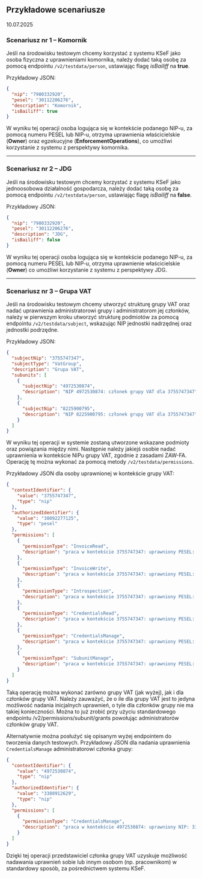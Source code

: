 ## Przykładowe scenariusze
10.07.2025

### Scenariusz nr 1 – Komornik

Jeśli na środowisku testowym chcemy korzystać z systemu KSeF jako osoba fizyczna z uprawnieniami komornika, należy dodać taką osobę za pomocą endpointu `/v2/testdata/person`, ustawiając flagę *isBailiff* na **true**.

Przykładowy JSON:
```json
{
  "nip": "7980332920",
  "pesel": "30112206276",
  "description": "Komornik",
  "isBailiff": true
}
```

W wyniku tej operacji osoba logująca się w kontekście podanego NIP-u, za pomocą numeru PESEL lub NIP-u, otrzyma uprawnienia właścicielskie (**Owner**) oraz egzekucyjne (**EnforcementOperations**), co umożliwi korzystanie z systemu z perspektywy komornika.

---

### Scenariusz nr 2 – JDG

Jeśli na środowisku testowym chcemy korzystać z systemu KSeF jako jednoosobowa działalność gospodarcza, należy dodać taką osobę za pomocą endpointu `/v2/testdata/person`, ustawiając flagę *isBailiff* na **false**.

Przykładowy JSON:
```json
{
  "nip": "7980332920",
  "pesel": "30112206276",
  "description": "JDG",
  "isBailiff": false
}
```

W wyniku tej operacji osoba logująca się w kontekście podanego NIP-u, za pomocą numeru PESEL lub NIP-u, otrzyma uprawnienie właścicielskie (**Owner**) co umożliwi korzystanie z systemu z perspektywy JDG.

---

### Scenariusz nr 3 – Grupa VAT

Jeśli na środowisku testowym chcemy utworzyć strukturę grupy VAT oraz nadać uprawnienia administratorowi grupy i administratorom jej członków, należy w pierwszym kroku utworzyć strukturę podmiotów za pomocą endpointu `/v2/testdata/subject`, wskazując NIP jednostki nadrzędnej oraz jednostki podrzędne.

Przykładowy JSON:
```json
{
  "subjectNip": "3755747347",
  "subjectType": "VatGroup",
  "description": "Grupa VAT",
  "subunits": [
    {
      "subjectNip": "4972530874",
      "description": "NIP 4972530874: członek grupy VAT dla 3755747347"
    },
    {
      "subjectNip": "8225900795",
      "description": "NIP 8225900795: członek grupy VAT dla 3755747347"
    }
  ]
}
```

W wyniku tej operacji w systemie zostaną utworzone wskazane podmioty oraz powiązania między nimi. Następnie należy jakiejś osobie nadać uprawnienia w kontekście NIPu grupy VAT, zgodnie z zasadami ZAW-FA. Operację tę można wykonać za pomocą metody `/v2/testdata/permissions`.

Przykładowy JSON dla osoby uprawnionej w kontekście grupy VAT:
```json
{
  "contextIdentifier": {
    "value": "3755747347",
    "type": "nip"
  },
  "authorizedIdentifier": {
    "value": "38092277125",
    "type": "pesel"
  },
  "permissions": [
    {
      "permissionType": "InvoiceRead",
      "description": "praca w kontekście 3755747347: uprawniony PESEL: 38092277125, Adam Abacki"
    },
    {
      "permissionType": "InvoiceWrite",
      "description": "praca w kontekście 3755747347: uprawniony PESEL: 38092277125, Adam Abacki"
    },
    {
      "permissionType": "Introspection",
      "description": "praca w kontekście 3755747347: uprawniony PESEL: 38092277125, Adam Abacki"
    },
    {
      "permissionType": "CredentialsRead",
      "description": "praca w kontekście 3755747347: uprawniony PESEL: 38092277125, Adam Abacki"
    },
    {
      "permissionType": "CredentialsManage",
      "description": "praca w kontekście 3755747347: uprawniony PESEL: 38092277125, Adam Abacki"
    },
    {
      "permissionType": "SubunitManage",
      "description": "praca w kontekście 3755747347: uprawniony PESEL: 38092277125, Adam Abacki"
    }
  ]
}
```

Taką operację można wykonać zarówno grupy VAT (jak wyżej), jak i dla członków grupy VAT. Należy zauważyć, że o ile dla grupy VAT jest to jedyna możliwość nadania inicjalnych uprawnień, o tyle dla członków grupy nie ma takiej konieczności. Można to już zrobić przy użyciu standardowego endpointu /v2/permissions/subunit/grants powołując administratorów członków grupy VAT. 

Alternatywnie można posłużyć się opisanym wyżej endpointem do tworzenia danych testowych. Przykładowy JSON dla nadania uprawnienia `CredentialsManage` administratorowi członka grupy:
```json
{
  "contextIdentifier": {
    "value": "4972530874",
    "type": "nip"
  },
  "authorizedIdentifier": {
    "value": "3388912629",
    "type": "nip"
  },
  "permissions": [
    {
      "permissionType": "CredentialsManage",
      "description": "praca w kontekście 4972530874: uprawniony NIP: 3388912629, Bogdan Babacki"
    }
  ]
}
```

Dzięki tej operacji przedstawiciel członka grupy VAT uzyskuje możliwość nadawania uprawnień sobie lub innym osobom (np. pracownikom) w standardowy sposób, za pośrednictwem systemu KSeF.
